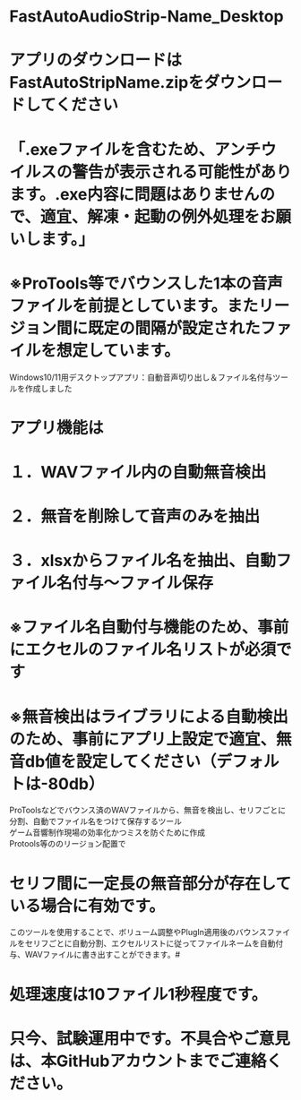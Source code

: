 # FastAutoAudioStrip-Name_Desktop
# アプリのダウンロードはFastAutoStripName.zipをダウンロードしてください
# 「.exeファイルを含むため、アンチウイルスの警告が表示される可能性があります。.exe内容に問題はありませんので、適宜、解凍・起動の例外処理をお願いします。」
# ※ProTools等でバウンスした1本の音声ファイルを前提としています。またリージョン間に既定の間隔が設定されたファイルを想定しています。
Windows10/11用デスクトップアプリ：自動音声切り出し＆ファイル名付与ツールを作成しました

# アプリ機能は
# １．WAVファイル内の自動無音検出  
# ２．無音を削除して音声のみを抽出  
# ３．xlsxからファイル名を抽出、自動ファイル名付与～ファイル保存

# ※ファイル名自動付与機能のため、事前にエクセルのファイル名リストが必須です
# ※無音検出はライブラリによる自動検出のため、事前にアプリ上設定で適宜、無音db値を設定してください（デフォルトは-80db）

ProToolsなどでバウンス済のWAVファイルから、無音を検出し、セリフごとに分割、自動でファイル名をつけて保存するツール  
ゲーム音響制作現場の効率化かつミスを防ぐために作成  
Protools等ののリージョン配置で
# セリフ間に一定長の無音部分が存在している場合に有効です。

このツールを使用することで、ボリューム調整やPlugIn適用後のバウンスファイルをセリフごとに自動分割、エクセルリストに従ってファイルネームを自動付与、WAVファイルに書き出すことができます。# 
# 処理速度は10ファイル1秒程度です。

# 只今、試験運用中です。不具合やご意見は、本GitHubアカウントまでご連絡ください。
